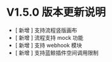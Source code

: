 # V1.5.0 版本更新说明

- [ 新增 ] 支持流程竖版画布
- [ 新增 ] 流程支持 mock 功能
- [ 新增 ] 支持 webhook 模块
- [ 新增 ] 支持蓝鲸插件空间调用限制